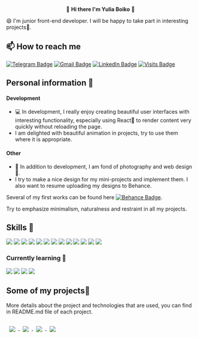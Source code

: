 <p align=center>👋 <b>Hi there I'm Yulia Boiko</b> 💛</p>

😄 I'm junior front-end developer. I will be happy to take part in interesting projects🌈.

## 📫 How to reach me
[![Telegram Badge](https://img.shields.io/badge/Telegram-informational?style=flat&logo=Telegram&logoColor=white&color=1086CA)](https://t.me/Yulya_Boiko)
[![Gmail Badge](https://img.shields.io/badge/Gmail-informational?style=flat&logo=Gmail&logoColor=white&color=D54B3C)](mailto:yulchitaiboldireva@gmail.com)
[![LinkedIn Badge](https://img.shields.io/badge/LinkedIn-informational?style=flat&logo=LinkedIn&logoColor=white&color=0D76A8)](https://www.linkedin.com/in/yulia-boiko/)
[![Visits Badge](https://badges.pufler.dev/visits/BoikoYV/BoikoYV)](https://github.com/BoikoYV)

## Personal information 📝
<!-- I am currently finishing courses on the Front-End Development (React).
Participated in several commercial projects and have experience of teamwork using Git.

Look at [![CV Badge](https://img.shields.io/badge/My_CV-informational?style=flat&logo=cv&logoColor=white&color=3749C6)](https://drive.google.com/file/d/1sQhLW9jYuLhDhlk3zBnhCHbmKHPHJlaL/view?usp=sharing) -->
#### Development
- 💻 In development, I really enjoy creating beautiful user interfaces with interesting functionality, especially using React🚀 to render content very quickly without reloading the page. 
- I am delighted with beautiful animation in projects, try to use them where it is appropriate.

#### Other
- 🙌 In addition to development, I am fond of photography and web design🎨. 
- I try to make a nice design for my mini-projects and implement them. I also want to resume uploading my designs to Behance.

Several of my first works can be found here [![Behance Badge](https://img.shields.io/badge/Behance-informational?style=flat&logo=Behance&logoColor=white&color=0D76A8)](https://www.behance.net/yulchitaib0e45).


Try to emphasize minimalism, naturalness and restraint in all my projects. 


 
 ## Skills 🚀
 
![](https://img.shields.io/badge/React-20232A?style=for-the-badge&logo=react&logoColor=61DAFB)
![](https://img.shields.io/badge/JavaScript-EFD53C?style=for-the-badge&logo=javascript&logoColor=black)
![](https://img.shields.io/badge/Sass-CC6699?style=for-the-badge&logo=sass&logoColor=white)
![](https://img.shields.io/badge/Jss-F7DF1C?style=for-the-badge&logo=jss&logoColor=black)
![](https://img.shields.io/badge/StyledComponents-D76B8D?style=for-the-badge&logo=StyledComponents&logoColor=white)
![](https://img.shields.io/badge/Mui-0F7AF7?style=for-the-badge&logo=mui&logoColor=white)
![](https://img.shields.io/badge/Redux-774ABD?style=for-the-badge&logo=redux&logoColor=fff)
![](https://img.shields.io/badge/Gulp-CB4545?style=for-the-badge&logo=gulp&logoColor=fff)
![](https://img.shields.io/badge/Webpack-89CFF3?style=for-the-badge&logo=webpack&logoColor=000)
![](https://img.shields.io/badge/Jest-C21225?style=for-the-badge&logo=jest&logoColor=white)
![](https://img.shields.io/badge/Mongodb-14A54D?style=for-the-badge&logo=Mongodb&logoColor=white)
![](https://img.shields.io/badge/Figma-1D1D1D?style=for-the-badge&logo=figma&logoColor=fff)
![](https://img.shields.io/badge/Photoshop-2FA4F6?style=for-the-badge&logo=photoshop&logoColor=fff)

### Currently learning 📘

![](https://img.shields.io/badge/typescript-3074C0?style=for-the-badge&logo=typescript&logoColor=fff)
![](https://img.shields.io/badge/mobx-E26417?style=for-the-badge&logo=mobx&logoColor=fff)
![](https://img.shields.io/badge/graphql-DA0394?style=for-the-badge&logo=graphql&logoColor=fff)
![](https://img.shields.io/badge/storybook-F74481?style=for-the-badge&logo=storybook&logoColor=fff)

<!-- Пока неуместные теги -->
<!-- ![](https://img.shields.io/badge/GitHub-1D1D1D?style=for-the-badge&logo=github&logoColor=fff) -->
<!-- ![](https://img.shields.io/badge/Styled%20Components-d06ebe?style=for-the-badge&logo=styled-components&logoColor=white) -->
<!-- ![](https://img.shields.io/badge/TestingLibrary-944058?style=for-the-badge&logo=TestingLibrary&logoColor=fff) -->
<!-- ![](https://img.shields.io/badge/HTML5-E34F26?style=for-the-badge&logo=html5&logoColor=white) -->
<!-- ![](https://img.shields.io/badge/CSS3-1572B6?style=for-the-badge&logo=css3&logoColor=white) -->

 ## Some of my projects📌

More details about the project and technologies that are used, you can find in README.md file of each project.

<a href="https://github.com/BoikoYV/book-store">
 <img align="center" style="margin:1rem 0.5rem" src="https://github-readme-stats.vercel.app/api/pin/?username=BoikoYV&repo=book-store&title_color=ffffff&text_color=c9cacc&icon_color=pink&bg_color=1A2B34" />
</a>
<a href="https://github.com/BoikoYV/online-shop-react">
  <img align="center" style="margin:1rem 0.5rem" src="https://github-readme-stats.vercel.app/api/pin/?username=BoikoYV&repo=online-shop-react&title_color=ffffff&text_color=c9cacc&icon_color=pink&bg_color=1A2B34" />
</a>
 <a href="https://github.com/BoikoYV/ToDoList-React">
  <img align="center" style="margin:1rem 0.5rem" src="https://github-readme-stats.vercel.app/api/pin/?username=BoikoYV&repo=ToDoList-React&title_color=ffffff&text_color=c9cacc&icon_color=pink&bg_color=1A2B34" />
</a>
<a href="https://github.com/BoikoYV/doctors-schedule">
  <img align="center" style="margin:1rem 0.5rem" src="https://github-readme-stats.vercel.app/api/pin/?username=BoikoYV&repo=doctors-schedule&title_color=ffffff&text_color=c9cacc&icon_color=white&bg_color=1A2B34" />
</a>


<!--  [![Github stats](https://github-readme-stats.vercel.app/api?username=BoikoYV&show_icons=true&include_all_commits=true)](https://github.com/BoikoYV/github-readme-stats)
 
<!--  -->
<!-- **BoikoYV/BoikoYV** is a ✨ _special_ ✨ repository because its `README.md` (this file) appears on your GitHub profile. -->

<!-- Here are some ideas to get you started:

- 🔭 I’m currently working on ...
- 🌱 I’m currently learning ...
- 👯 I’m looking to collaborate on ...
- 🤔 I’m looking for help with ...
- 💬 Ask me about ...
- 📫 How to reach me: ...
- 😄 Pronouns: ...
- ⚡ Fun fact: ... --> 

